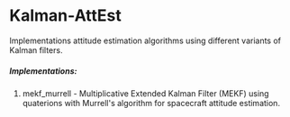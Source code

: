 # Kalman-AttEst
Implementations attitude estimation algorithms using different variants of Kalman filters.

##### Implementations:
1. mekf_murrell -  Multiplicative Extended Kalman Filter (MEKF) using quaterions with Murrell's algorithm for spacecraft attitude estimation.
